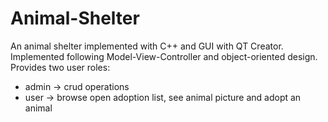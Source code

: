 # Animal-Shelter
  An animal shelter implemented with C++ and GUI with QT Creator. Implemented following Model-View-Controller and object-oriented design.
  Provides two user roles: 
  * admin -> crud operations 
  * user -> browse open adoption list, see animal picture and adopt an animal
  


  
